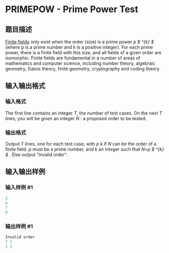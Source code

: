 # PRIMEPOW - Prime Power Test

## 题目描述

 [Finite fields](http://en.wikipedia.org/wiki/Finite_field) only exist when the order (size) is a prime power _p $ ^{k} $_ (where p is a prime number and k is a positive integer). For each prime power, there is a finite field with this size, and all fields of a given order are isomorphic. Finite fields are fundamental in a number of areas of mathematics and computer science, including number theory, algebraic geometry, Galois theory, finite geometry, cryptography and coding theory.

## 输入输出格式

### 输入格式

The first line contains an integer _T_, the number of test cases. On the next _T_ lines, you will be given an integer _N_ : a proposed order to be tested.

### 输出格式

Output _T_ lines, one for each test case, with _p k_ if _N_ can be the order of a finite field. _p_ must be a prime number, and _k_ an integer such that _N_=_p $ ^{k} $_ . Else output "Invalid order".

## 输入输出样例

### 输入样例 #1

```cpp
3
6
7
8
```


### 输出样例 #1

```cpp
Invalid order
7 1
2 3
```


